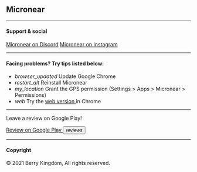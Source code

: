 <h2> Micronear </h2>

<hr>
<h4> Support & social </h4>
<a href="https://discord.gg/5edwBtNrZk">Micronear on Discord</a>
<a href="https://www.instagram.com/_micronear_/">Micronear on Instagram</a>

<hr>
<h4> Facing problems? Try tips listed below: </h4>

<ul class="demo-list-icon mdl-list">
  <li class="mdl-list__item">
    <span class="mdl-list__item-primary-content">
    <i class="material-icons mdl-list__item-icon">browser_updated</i>
    Update Google Chrome
  </span>
  </li>
  <li class="mdl-list__item">
    <span class="mdl-list__item-primary-content">
    <i class="material-icons mdl-list__item-icon">restart_alt</i>
    Reinstall Micronear
  </span>
  </li>
  <li class="mdl-list__item">
    <span class="mdl-list__item-primary-content">
    <i class="material-icons mdl-list__item-icon">my_location</i>
    Grant the GPS permission (Settings > Apps > Micronear > Permissions)
  </span>
  </li>
  <li class="mdl-list__item">
    <span class="mdl-list__item-primary-content">
    <i class="material-icons mdl-list__item-icon">web</i>
    Try the <a href="https://micronear.berrykingdom.xyz"> web version </a> in Chrome
  </span>
  </li>
</ul>


<hr>
<p>Leave a review on Google Play!</p>

<a href="https://play.google.com/store/apps/details?id=xyz.berrykingdom.micronear" target="_blank" class="nodecoration" id="mnpage__website">
  <span class="mdl-chip mdl-chip--deletable">
    <span class="mdl-chip__text" id="mnpage__website_text">Review on Google Play</span>
    <button type="button" class="mdl-chip__action"><i class="material-icons">reviews</i></button>
  </span>
</a>
<hr>
<h4> Copyright </h4>
<p>&copy; 2021 Berry Kingdom, All rights reserved. </p>